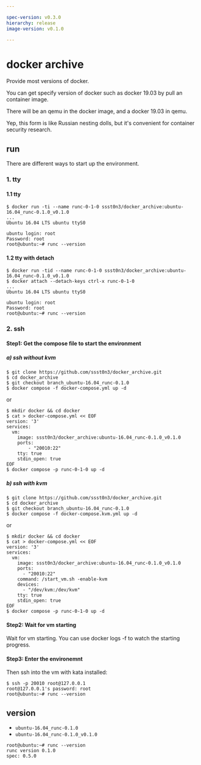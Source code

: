 ```yaml
---

spec-version: v0.3.0
hierarchy: release
image-version: v0.1.0

---
```


# docker archive

Provide most versions of docker. 

You can get specify version of docker such as docker 19.03 by pull an container image.

There will be an qemu in the docker image, and a docker 19.03 in qemu.

Yep, this form is like Russian nesting dolls, but it's convenient for container security research.

## run 

There are different ways to start up the environment.

### 1. tty 

#### 1.1 tty

```
$ docker run -ti --name runc-0-1-0 ssst0n3/docker_archive:ubuntu-16.04_runc-0.1.0_v0.1.0
...
Ubuntu 16.04 LTS ubuntu ttyS0

ubuntu login: root
Password: root
root@ubuntu:~# runc --version
```

#### 1.2 tty with detach

```
$ docker run -tid --name runc-0-1-0 ssst0n3/docker_archive:ubuntu-16.04_runc-0.1.0_v0.1.0
$ docker attach --detach-keys ctrl-x runc-0-1-0
...
Ubuntu 16.04 LTS ubuntu ttyS0

ubuntu login: root
Password: root
root@ubuntu:~# runc --version
```

### 2. ssh

#### Step1: Get the compose file to start the environment

##### a) ssh without kvm

```
$ git clone https://github.com/ssst0n3/docker_archive.git
$ cd docker_archive
$ git checkout branch_ubuntu-16.04_runc-0.1.0
$ docker compose -f docker-compose.yml up -d
```

or 

```
$ mkdir docker && cd docker
$ cat > docker-compose.yml << EOF
version: '3'
services:
  vm:
    image: ssst0n3/docker_archive:ubuntu-16.04_runc-0.1.0_v0.1.0
    ports:
        - "20010:22"
    tty: true
    stdin_open: true 
EOF
$ docker compose -p runc-0-1-0 up -d
```

##### b) ssh with kvm

```
$ git clone https://github.com/ssst0n3/docker_archive.git
$ cd docker_archive
$ git checkout branch_ubuntu-16.04_runc-0.1.0
$ docker compose -f docker-compose.kvm.yml up -d
```

or

```
$ mkdir docker && cd docker
$ cat > docker-compose.yml << EOF
version: '3'
services:
  vm:
    image: ssst0n3/docker_archive:ubuntu-16.04_runc-0.1.0_v0.1.0
    ports:
      - "20010:22"
    command: /start_vm.sh -enable-kvm
    devices:
      - "/dev/kvm:/dev/kvm"
    tty: true
    stdin_open: true
EOF
$ docker compose -p runc-0-1-0 up -d
```

#### Step2: Wait for vm starting
Wait for vm starting. You can use docker logs -f to watch the starting progress.

#### Step3: Enter the environemnt
Then ssh into the vm with kata installed:

```
$ ssh -p 20010 root@127.0.0.1
root@127.0.0.1's password: root
root@ubuntu:~# runc --version
```

## version

* `ubuntu-16.04_runc-0.1.0`
* `ubuntu-16.04_runc-0.1.0_v0.1.0`

```
root@ubuntu:~# runc --version
runc version 0.1.0
spec: 0.5.0
```